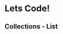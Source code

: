 <div class="border">

  <div class="title-slide">
      <h1>Lets Code!</h1>
      <h2>Collections - List</h2>
  </div>
</div>
